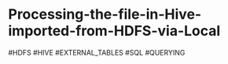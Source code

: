 # Processing-the-file-in-Hive-imported-from-HDFS-via-Local
#HDFS #HIVE #EXTERNAL_TABLES #SQL #QUERYING
